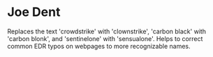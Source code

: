 Joe Dent
=============

Replaces the text 'crowdstrike' with 'clownstrike', 'carbon black' with 'carbon blonk', and 'sentinelone' with 'sensualone'.
Helps to correct common EDR typos on webpages to more recognizable names.
